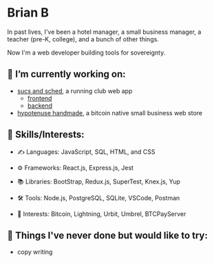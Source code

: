 # Brian B

In past lives, I've been a hotel manager, a small business manager, a teacher (pre-K, college), and a bunch of other things.

Now I'm a web developer building tools for sovereignty. 

## 🔭 I’m currently working on:
  - <a href='https://www.sucsandsched.netlify.app'>sucs and sched</a>, a running club web app
    - <a href='https://github.com/bbellify/sucsandsched-frontend'>frontend</a>
    - <a href='https://github.com/bbellify/sucsandsched-backend'>backend</a>
  - <a href='http://www.hypotenusehandmade.shop/'>hypotenuse handmade</a>, a bitcoin native small business web store

<!-- ## 🌱 I’m currently learning ... -->

## 🔌 Skills/Interests:
- ✍️ Languages: JavaScript, SQL, HTML, and CSS

- ⚙️ Frameworks: React.js, Express.js, Jest

- 📚 Libraries: BootStrap, Redux.js, SuperTest, Knex.js, Yup

- 🛠️ Tools: Node.js, PostgreSQL, SQLite, VSCode, Postman

- 👾 Interests: Bitcoin, Lightning, Urbit, Umbrel, BTCPayServer



## 📌 Things I've never done but would like to try:
  - copy writing

